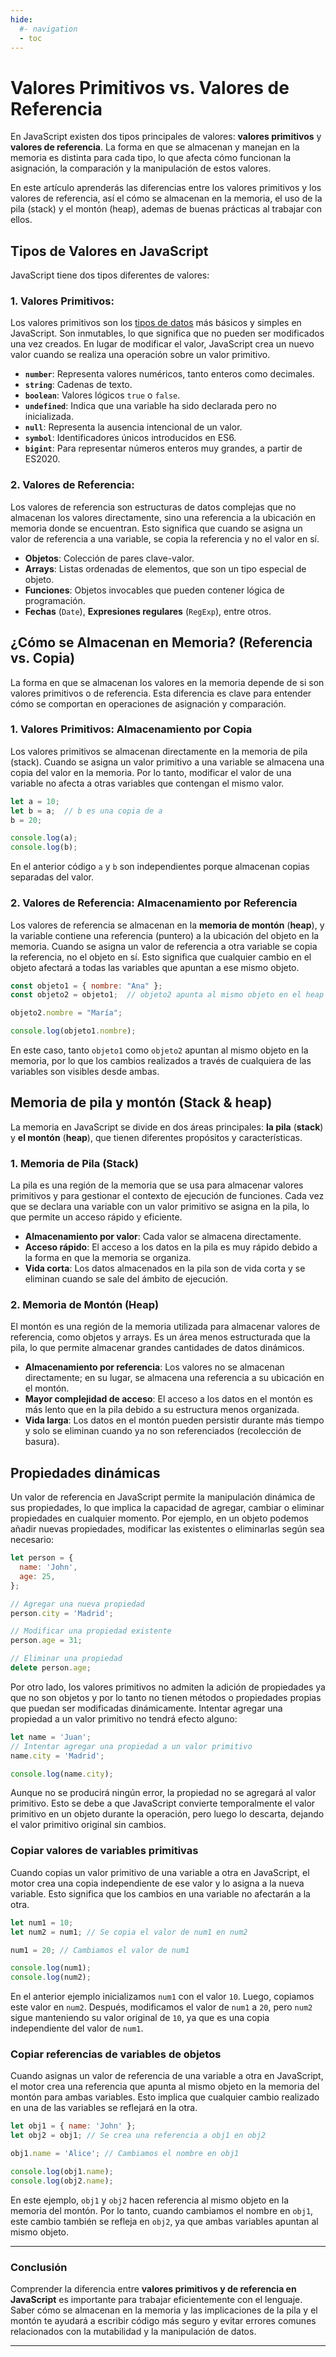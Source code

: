```yaml
---
hide:
  #- navigation
  - toc
---
```


<link rel="stylesheet" href="../../assets/stylesheets/javascript.css">

# **Valores Primitivos vs. Valores de Referencia**

En JavaScript existen dos tipos principales de valores: **valores primitivos** y **valores de referencia**. La forma en que se almacenan y manejan en la memoria es distinta para cada tipo, lo que afecta cómo funcionan la asignación, la comparación y la manipulación de estos valores.

En este artículo aprenderás las diferencias entre los valores primitivos y los valores de referencia, así el cómo se almacenan en la memoria, el uso de la pila (stack) y el montón (heap), ademas de buenas prácticas al trabajar con ellos.

## **Tipos de Valores en JavaScript**

JavaScript tiene dos tipos diferentes de valores:

### **1. Valores Primitivos:**

Los valores primitivos son los [tipos de datos](../tipos-de-datos/) más básicos y simples en JavaScript. Son inmutables, lo que significa que no pueden ser modificados una vez creados. En lugar de modificar el valor, JavaScript crea un nuevo valor cuando se realiza una operación sobre un valor primitivo.

  - **`number`**: Representa valores numéricos, tanto enteros como decimales.
  - **`string`**: Cadenas de texto.
  - **`boolean`**: Valores lógicos `true` o `false`.
  - **`undefined`**: Indica que una variable ha sido declarada pero no inicializada.
  - **`null`**: Representa la ausencia intencional de un valor.
  - **`symbol`**: Identificadores únicos introducidos en ES6.
  - **`bigint`**: Para representar números enteros muy grandes, a partir de ES2020.

### **2. Valores de Referencia:**

Los valores de referencia son estructuras de datos complejas que no almacenan los valores directamente, sino una referencia a la ubicación en memoria donde se encuentran. Esto significa que cuando se asigna un valor de referencia a una variable, se copia la referencia y no el valor en sí.

  - **Objetos**: Colección de pares clave-valor.
  - **Arrays**: Listas ordenadas de elementos, que son un tipo especial de objeto.
  - **Funciones**: Objetos invocables que pueden contener lógica de programación.
  - **Fechas** (`Date`), **Expresiones regulares** (`RegExp`), entre otros.

## **¿Cómo se Almacenan en Memoria? (Referencia vs. Copia)**

La forma en que se almacenan los valores en la memoria depende de si son valores primitivos o de referencia. Esta diferencia es clave para entender cómo se comportan en operaciones de asignación y comparación.

### **1. Valores Primitivos: Almacenamiento por Copia**

Los valores primitivos se almacenan directamente en la memoria de pila (stack). Cuando se asigna un valor primitivo a una variable se almacena una copia del valor en la memoria. Por lo tanto, modificar el valor de una variable no afecta a otras variables que contengan el mismo valor.

```js linenums="1" title="javascript"
let a = 10;
let b = a;  // b es una copia de a
b = 20;

console.log(a);
console.log(b);
```

En el anterior código `a` y `b` son independientes porque almacenan copias separadas del valor.

### **2. Valores de Referencia: Almacenamiento por Referencia**

Los valores de referencia se almacenan en la **memoria de montón** (**heap**), y la variable contiene una referencia (puntero) a la ubicación del objeto en la memoria. Cuando se asigna un valor de referencia a otra variable se copia la referencia, no el objeto en sí. Esto significa que cualquier cambio en el objeto afectará a todas las variables que apuntan a ese mismo objeto.

```js linenums="1" title="javascript"
const objeto1 = { nombre: "Ana" };
const objeto2 = objeto1;  // objeto2 apunta al mismo objeto en el heap

objeto2.nombre = "María";

console.log(objeto1.nombre);
```

En este caso, tanto `objeto1` como `objeto2` apuntan al mismo objeto en la memoria, por lo que los cambios realizados a través de cualquiera de las variables son visibles desde ambas.

## **Memoria de pila y montón (Stack & heap)**

La memoria en JavaScript se divide en dos áreas principales: **la pila** (**stack**) y **el montón** (**heap**), que tienen diferentes propósitos y características.

### **1. Memoria de Pila (Stack)**

La pila es una región de la memoria que se usa para almacenar valores primitivos y para gestionar el contexto de ejecución de funciones. Cada vez que se declara una variable con un valor primitivo se asigna en la pila, lo que permite un acceso rápido y eficiente.

  - **Almacenamiento por valor**: Cada valor se almacena directamente.
  - **Acceso rápido**: El acceso a los datos en la pila es muy rápido debido a la forma en que la memoria se organiza.
  - **Vida corta**: Los datos almacenados en la pila son de vida corta y se eliminan cuando se sale del ámbito de ejecución.

### **2. Memoria de Montón (Heap)**

El montón es una región de la memoria utilizada para almacenar valores de referencia, como objetos y arrays. Es un área menos estructurada que la pila, lo que permite almacenar grandes cantidades de datos dinámicos.

  - **Almacenamiento por referencia**: Los valores no se almacenan directamente; en su lugar, se almacena una referencia a su ubicación en el montón.
  - **Mayor complejidad de acceso**: El acceso a los datos en el montón es más lento que en la pila debido a su estructura menos organizada.
  - **Vida larga**: Los datos en el montón pueden persistir durante más tiempo y solo se eliminan cuando ya no son referenciados (recolección de basura).

## **Propiedades dinámicas**

Un valor de referencia en JavaScript permite la manipulación dinámica de sus propiedades, lo que implica la capacidad de agregar, cambiar o eliminar propiedades en cualquier momento. Por ejemplo, en un objeto podemos añadir nuevas propiedades, modificar las existentes o eliminarlas según sea necesario:

```js linenums="1" title="javascript"
let person = {
  name: 'John',
  age: 25,
};

// Agregar una nueva propiedad
person.city = 'Madrid';

// Modificar una propiedad existente
person.age = 31;

// Eliminar una propiedad
delete person.age;
```

Por otro lado, los valores primitivos no admiten la adición de propiedades ya que no son objetos y por lo tanto no tienen métodos o propiedades propias que puedan ser modificadas dinámicamente. Intentar agregar una propiedad a un valor primitivo no tendrá efecto alguno:

```js linenums="1" title="javascript"
let name = 'Juan';
// Intentar agregar una propiedad a un valor primitivo
name.city = 'Madrid';

console.log(name.city);
```

Aunque no se producirá ningún error, la propiedad no se agregará al valor primitivo. Esto se debe a que JavaScript convierte temporalmente el valor primitivo en un objeto durante la operación, pero luego lo descarta, dejando el valor primitivo original sin cambios.

### **Copiar valores de variables primitivas**

Cuando copias un valor primitivo de una variable a otra en JavaScript, el motor crea una copia independiente de ese valor y lo asigna a la nueva variable. Esto significa que los cambios en una variable no afectarán a la otra.

```js linenums="1" title="javascript"
let num1 = 10;
let num2 = num1; // Se copia el valor de num1 en num2

num1 = 20; // Cambiamos el valor de num1

console.log(num1);
console.log(num2);
```

En el anterior ejemplo inicializamos `num1` con el valor `10`. Luego, copiamos este valor en `num2`. Después, modificamos el valor de `num1` a `20`, pero `num2` sigue manteniendo su valor original de `10`, ya que es una copia independiente del valor de `num1`.

### **Copiar referencias de variables de objetos**

Cuando asignas un valor de referencia de una variable a otra en JavaScript, el motor crea una referencia que apunta al mismo objeto en la memoria del montón para ambas variables. Esto implica que cualquier cambio realizado en una de las variables se reflejará en la otra.

```js linenums="1" title="javascript"
let obj1 = { name: 'John' };
let obj2 = obj1; // Se crea una referencia a obj1 en obj2

obj1.name = 'Alice'; // Cambiamos el nombre en obj1

console.log(obj1.name);
console.log(obj2.name);
```

En este ejemplo, `obj1` y `obj2` hacen referencia al mismo objeto en la memoria del montón. Por lo tanto, cuando cambiamos el nombre en `obj1`, este cambio también se refleja en `obj2`, ya que ambas variables apuntan al mismo objeto.

***

### **Conclusión**

Comprender la diferencia entre **valores primitivos y de referencia en JavaScript** es importante para trabajar eficientemente con el lenguaje. Saber cómo se almacenan en la memoria y las implicaciones de la pila y el montón te ayudará a escribir código más seguro y evitar errores comunes relacionados con la mutabilidad y la manipulación de datos.

***

<br>
